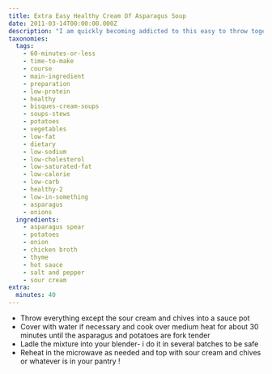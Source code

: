 ```yaml
---
title: Extra Easy Healthy Cream Of Asparagus Soup
date: 2011-03-14T00:00:00.000Z
description: "I am quickly becoming addicted to this easy to throw together soup. the flavor of the asparagus is carefully balanced so it doesn't take over.\r\n \r\nthe potatoes add body and a creamy texture, so no real cream is necessary! \r\n\r\nwe grow everything (but the sour cream) right here on the ranch so it is super economical- but still inexpensive if you need to buy the ingredients!"
taxonomies:
  tags:
    - 60-minutes-or-less
    - time-to-make
    - course
    - main-ingredient
    - preparation
    - low-protein
    - healthy
    - bisques-cream-soups
    - soups-stews
    - potatoes
    - vegetables
    - low-fat
    - dietary
    - low-sodium
    - low-cholesterol
    - low-saturated-fat
    - low-calorie
    - low-carb
    - healthy-2
    - low-in-something
    - asparagus
    - onions
  ingredients:
    - asparagus spear
    - potatoes
    - onion
    - chicken broth
    - thyme
    - hot sauce
    - salt and pepper
    - sour cream
extra:
  minutes: 40
---
```

 - Throw everything except the sour cream and chives into a sauce pot
 - Cover with water if necessary and cook over medium heat for about 30 minutes until the asparagus and potatoes are fork tender
 - Ladle the mixture into your blender- i do it in several batches to be safe
 - Reheat in the microwave as needed and top with sour cream and chives or whatever is in your pantry !
